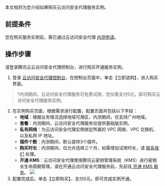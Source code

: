 本文档将为您介绍如果购买云访问安全代理服务实例。
## 前提条件
您在购买服务实例前，需已通过云访问安全代理 [内测申请](https://cloud.tencent.com/apply/p/2vnlem5njlz)。
## 操作步骤
请登录腾讯云云访问安全代理控制台，进行购买开通服务实例。

1. 登录 [云访问安全代理控制台]()，在控制台页面中，单击【立即选购】，进入购买界面。
>?内测期间，云访问安全代理服务可免费试用，您仅需支付0元，即可购买云访问安全代理服务实例。
2. 在实例购买页面，根据需求进行配置，配置页面共包括以下字段：
	- **地域**：根据业务情况选择地域可用区，内测期间，仅支持广州地域。
	- **套餐**：内测期间，云访问安全代理服务仅提供基础版实例。
	- **私有网络**：为云访问安全代理实例绑定所属的 VPC 网络、VPC 交换机、以及私网 IP 地址。
	- **插件个数**：内测期间，默认提供3个插件。
	- **购买时长**：内测期间，仅允许选择三个月，如需增加试用时长，请 [联系我们](https://cloud.tencent.com/act/event/connect-service) 处理。
	- **开通 KMS**：云访问安全代理使用腾讯云密钥管理系统（KMS）进行密钥全生命周期管理，请在开通云访问安全代理服务前，先前往[ 开通 KMS 服务](https://buy.cloud.tencent.com/kms)。
![](https://main.qcloudimg.com/raw/6cdb1c2cb387d7882e4cd76a048902fc.png)
3. 配置完成后，单击【立即购买】，支付0元，即可完成实例开通。

